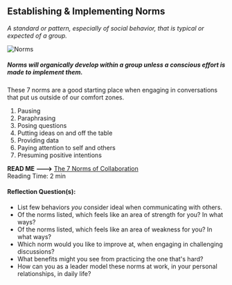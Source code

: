 ## Establishing & Implementing Norms
*A standard or pattern, especially of social behavior, that is typical or expected of a group.*  

![Norms](https://thumbs.dreamstime.com/x/group-norms-bring-power-organization-solidarity-productivity-38580432.jpg)  

##### *Norms will organically develop within a group unless a conscious effort is made to implement them.*  

These 7 norms are a good starting place when engaging in conversations that put us outside of our comfort zones.

1) Pausing  
2) Paraphrasing  
3) Posing questions  
4) Putting ideas on and off the table  
5) Providing data  
6) Paying attention to self and others  
7) Presuming positive intentions  

**READ ME --->** [The 7 Norms of Collaboration](https://docs.google.com/a/launchacademy.co/document/d/1w7sw8zIF1IJzBwF-Ld9EJ74wMLqrkC90aEyzzuSEiYk/edit?usp=sharing)  
Reading Time: 2 min

#### Reflection Question(s):
* List few behaviors *you* consider ideal when communicating with others.  
* Of the norms listed, which feels like an area of strength for you? In what ways?  
* Of the norms listed, which feels like an area of weakness for you? In what ways?  
* Which norm would you like to improve at, when engaging in challenging discussions?  
* What benefits might you see from practicing the one that's hard?  
* How can you as a leader model these norms at work, in your personal relationships, in daily life?  
